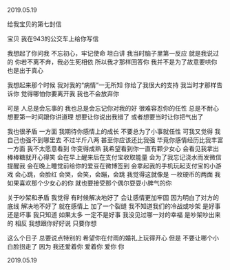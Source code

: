 2019.05.19

给我宝贝的第七封信

宝贝
我在943的公交车上给你写信

我想起了你问我
不忘初心，牢记使命
坦白讲
我当时脑子里第一反应
就是我说过的
你若不离不弃，我必生死相依
所以我才那样回答你
我并不是为了故意要哄你
也是出于真心

我想起来那个时候
我对我的“病情”一无所知
你给了我很大的支持
我当时才那样告诉你
觉得哪怕你要离开我
我也不会放弃你

可是
人总是会忘事的
我也总是会忘记你对我的好
很难容忍你的任性
总是不耐心
想要第一时间跟你讲道理
想要让你说出我错了
或者想要当时让你把气出了


我也很矛盾
一方面
我期待你感情上的成长
不要总为了小事就任性
可我又觉得
我自己也强不到哪里去
不过半斤八两
甚至你应该还比我强
毕竟你感情经历比我丰富
一方面
我不太愿意看到
你变得成熟
我希望看到你一直有颗少女心
会看见我拿出棒棒糖就开心得笑
会在早上醒来后在支付宝收取能量
会为了我忘记浇水而发微信提醒我
会在晚上睡觉前给你的爱豆在微博签到
会拿起我的手机玩起支付宝的小游戏
会心跳，会脸红
会哭，会笑，会蹦，会跳
我觉得这就像是
一枚硬币的两面
我如果喜欢那个少女心的你
就也要接受那个偶尔耍耍小脾气的你


关于吵架和矛盾
我觉得
有时候解决地好了
会让感情更加牢固
因为明白了对方的底线
解决地不好了
就在感情上
加了一个裂缝
我不知道我们的冷战或吵架
是好事还是坏事
我只知道
如果太多
一定不是好事
我没见过哪一对的幸福
是吵架吵出来的
相反
我想跟你好好说
只要你想

这么个日子
总要说点特别的
希望你在付雨的婚礼上玩得开心
但是
不要让哪个小白脸拐走了
因为
我还爱着你
爱着你
爱你
你



2019.05.19